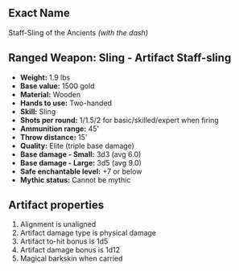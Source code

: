 ## Exact Name

Staff-Sling of the Ancients *(with the dash)*

## Ranged Weapon: Sling - Artifact Staff-sling

- **Weight:** 1.9 lbs
- **Base value:** 1500 gold
- **Material:** Wooden
- **Hands to use:** Two-handed
- **Skill:** Sling
- **Shots per round:** 1/1.5/2 for basic/skilled/expert when firing
- **Ammunition range:** 45'
- **Throw distance:** 15'
- **Quality:** Elite (triple base damage)
- **Base damage - Small:** 3d3 (avg 6.0)
- **Base damage - Large:** 3d5 (avg 9.0)
- **Safe enchantable level:** +7 or below
- **Mythic status:** Cannot be mythic

## Artifact properties

1. Alignment is unaligned
2. Artifact damage type is physical damage
3. Artifact to-hit bonus is 1d5
4. Artifact damage bonus is 1d12
5. Magical barkskin when carried
